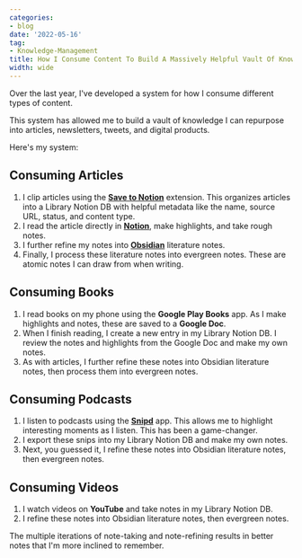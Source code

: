 ```yaml
---
categories:
- blog
date: '2022-05-16'
tag:
- Knowledge-Management
title: How I Consume Content To Build A Massively Helpful Vault Of Knowledge
width: wide
---
```


Over the last year, I've developed a system for how I consume different types of content. 

This system has allowed me to build a vault of knowledge I can repurpose into articles, newsletters, tweets, and digital products. 

Here's my system:

## Consuming Articles 
1. I clip articles using the **[Save to Notion](https://chrome.google.com/webstore/detail/save-to-notion/ldmmifpegigmeammaeckplhnjbbpccmm)** extension. This organizes articles into a Library Notion DB with helpful metadata like the name, source URL, status, and content type.
2. I read the article directly in **[Notion](notion.so)**, make highlights, and take rough notes.
3. I further refine my notes into **[Obsidian](obsidian.md)** literature notes. 
4. Finally, I process these literature notes into evergreen notes. These are atomic notes I can draw from when writing.

## Consuming Books
1. I read books on my phone using the **Google Play Books** app. As I make highlights and notes, these are saved to a **Google Doc**.
2. When I finish reading, I create a new entry in my Library Notion DB. I review the notes and highlights from the Google Doc and make my own notes.
3. As with articles, I further refine these notes into Obsidian literature notes, then process them into evergreen notes.

## Consuming Podcasts
1. I listen to podcasts using the **[Snipd](https://www.snipd.com/)** app. This allows me to highlight interesting moments as I listen. This has been a game-changer.
2. I export these snips into my Library Notion DB and make my own notes.
3. Next, you guessed it, I refine these notes into Obsidian literature notes, then evergreen notes. 

## Consuming Videos 
1. I watch videos on **YouTube** and take notes in my Library Notion DB.
2. I refine these notes into Obsidian literature notes, then evergreen notes.

The multiple iterations of note-taking and note-refining results in better notes that I'm more inclined to remember.